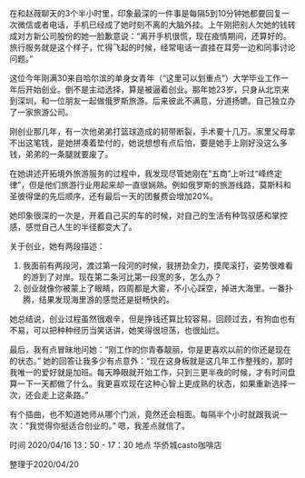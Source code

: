 在和赵薇聊天的3个半小时里，印象最深的一件事是每隔5到10分钟她都要回复一次微信或者电话，手机已经成了她时刻不离的大脑外挂。上午刚把别人欠她的钱转成对方新公司股份的她一脸歉意说：“离开手机很慌，现在疫情期间，还算好的。旅行服务就是这个样子，忙得飞起的时候，经常电话一直挂在耳旁一边和同事讨论问题。”

这位今年刚满30来自哈尔滨的单身女青年（“这里可以划重点”）大学毕业工作一年后开始创业。倒不是主动选择，算是被逼着创业。那年她23岁，只身从北京来到深圳，和一位朋友一起做俄罗斯旅游。后来彼此不满意，分道扬镳。自己独立办了一家旅游公司。

刚创业那几年，有一次他弟弟打篮球造成的韧带断裂，手术要十几万。家里父母拿不出这笔钱，是她拼凑着垫付的，她说想想有点后怕，要是她手上刚好没这么多钱，弟弟的一条腿就要废了。

在她讲述开拓境外旅游服务的过程中，我发现尽管她刚在“五商”上听过“峰终定律”，但是他们旅游行业用起来却一直很娴熟。例如俄罗斯的旅游线路，莫斯科和圣彼得堡的先后顺序，还有最后一天的团餐费会增加20%。

她印象很深的一次是，开着自己买的车的时候，对自己的生活有种驾驭感和掌控感，感觉自己人生的半径都变大了。

关于创业，她有两段描述：
1. 我面前有两段河，渡过第一段河的时候，我拼劲全力，摸爬滚打，姿势很难看的游到了对岸。现在第二条河比第一段宽的多，怎么办？
2. 创业就像你被蒙上了眼睛，四周都是大雾，不小心踩空，掉进大海里。一番扑腾，结果发现海里游的感觉还是挺畅快的。

她总结说，创业过程虽然很艰辛，但是挣钱还算比较容易。回顾过去，有狗血也有不易，可以把种种经历当笑话讲，她笑得很坦荡，也很灿烂。

最后，我有点冒昧地问她：“刚工作的你青春靓丽，你是更喜欢以前的你还是现在的状态。” 她的回答让我多少有点意外：“现在这身板就是这几年工作整残的，那时我唯一的爱好就是加班。每天睁眼就开始工作，只到三更半夜的时候，才有时间盘算一下一天都做了什么。我更喜欢现在这种心智上更成熟的状态，如果重新选择一次，还会走上这条路。”

有个插曲，也不知道她师从哪个门派，竟然还会相面。每隔半个小时就跟我说一次：“我觉得你挺适合创业的。” 嗯，我差点就信了。

时间
2020/04/16 13：50 - 17：30 
地点
华侨城casto咖啡店

整理于2020/04/20
